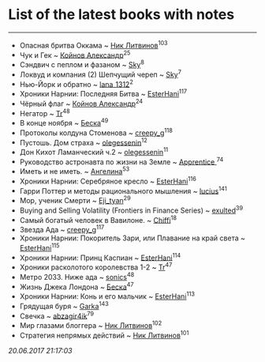 # List of the latest books with notes
---

* Опасная бритва Оккама ~ [Ник Литвинов](users/241/241974816-vkontakte)<sup>103</sup>
* Чук и Гек ~ [Койнов Александр](users/414/414040473-vkontakte)<sup>25</sup>
* Сэндвич с пеплом и фазаном ~ [Sky](users/118/118049897850017649660-google)<sup>8</sup>
* Локвуд и компания (2) Шепчущий череп ~ [Sky](users/118/118049897850017649660-google)<sup>7</sup>
* Нью-Йорк и обратно ~ [lana_1312](users/460/4609218-vkontakte)<sup>2</sup>
* Хроники Нарнии: Последняя Битва ~ [EsterHani](users/305/30558181-vkontakte)<sup>117</sup>
* Чёрный флаг ~ [Койнов Александр](users/414/414040473-vkontakte)<sup>24</sup>
* Негатор ~ [Tr](users/122/12282474-vkontakte)<sup>48</sup>
* В конце ноября ~ [Беска](users/157/1577468-vkontakte)<sup>49</sup>
* Протоколы колдуна Стоменова ~ [creepy_g](users/747/74743045-vkontakte)<sup>118</sup>
* Пустошь. Дом страха ~ [olegessenin](users/390/3901448-vkontakte)<sup>12</sup>
* Дон Кихот Ламанческий ч.2 ~ [olegessenin](users/390/3901448-vkontakte)<sup>11</sup>
* Руководство астронавта по жизни на Земле ~ [Apprentice ](users/528/52821952-vkontakte)<sup>74</sup>
* Иметь и не иметь. ~ [Ангелина](users/837/83788782-vkontakte)<sup>53</sup>
* Хроники Нарнии: Серебряное кресло ~ [EsterHani](users/305/30558181-vkontakte)<sup>116</sup>
* Гарри Поттер и методы рационального мышления ~ [lucius](users/838/83820536-yandex)<sup>141</sup>
* Мор, ученик Смерти ~ [Eji_tyan](users/235/2352103981-twitter)<sup>29</sup>
* Buying and Selling Volatility (Frontiers in Finance Series) ~ [exulted](users/100/100599204551896265722-google)<sup>39</sup>
* Самый богатый человек в Вавилоне. ~ [Chiffi](users/105/105831994080785626680-google)<sup>18</sup>
* Звезда Ада ~ [creepy_g](users/747/74743045-vkontakte)<sup>117</sup>
* Хроники Нарнии: Покоритель Зари, или Плавание на край света ~ [EsterHani](users/305/30558181-vkontakte)<sup>115</sup>
* Хроники Нарнии: Принц Каспиан ~ [EsterHani](users/305/30558181-vkontakte)<sup>114</sup>
* Хроники расколотого королевства 1-2 ~ [Tr](users/122/12282474-vkontakte)<sup>47</sup>
* Метро 2033. Ниже ада ~ [sonics](users/588/5880221-vkontakte)<sup>48</sup>
* Жизнь Джека Лондона ~ [Беска](users/157/1577468-vkontakte)<sup>47</sup>
* Хроники Нарнии: Конь и его мальчик ~ [EsterHani](users/305/30558181-vkontakte)<sup>113</sup>
* Грядущая буря ~ [Garka](users/115/115753719718250012620-google)<sup>143</sup>
* Свечка ~ [abzagir4ik](users/362/3621623-vkontakte)<sup>79</sup>
* Мир глазами блоггера ~ [Ник Литвинов](users/241/241974816-vkontakte)<sup>102</sup>
* Стратегия непрямых действий ~ [Ник Литвинов](users/241/241974816-vkontakte)<sup>101</sup>


_20.06.2017 21:17:03_
